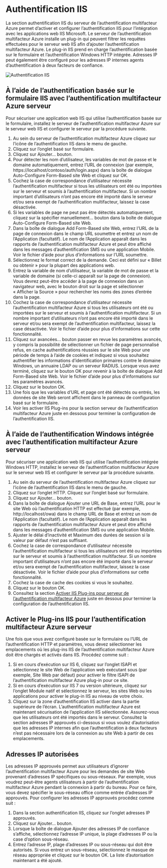 <properties 
    pageTitle="Serveur de l’authentification multifacteur l’authentification IIS et Azure"
    description="Il s’agit de la page de l’authentification multifacteur Azure qui facilitent le déploiement d’authentification IIS et serveur de l’authentification multifacteur Azure."
    services="multi-factor-authentication"
    documentationCenter=""
    authors="kgremban"
    manager="femila"
    editor="curtand"/>

<tags
    ms.service="multi-factor-authentication"
    ms.workload="identity"
    ms.tgt_pltfrm="na"
    ms.devlang="na"
    ms.topic="get-started-article"
    ms.date="08/04/2016"
    ms.author="kgremban"/>

# <a name="iis-authentication"></a>Authentification IIS

La section authentification IIS du serveur de l’authentification multifacteur Azure permet d’activer et configurer l’authentification IIS pour l’intégration avec les applications web IIS Microsoft. Le serveur de l’authentification multifacteur Azure installe un plug-in qui peuvent filtrer les requêtes effectuées pour le serveur web IIS afin d’ajouter l’authentification multifacteur Azure. Le plug-in IIS prend en charge l’authentification basée sur le formulaire et l’authentification Windows HTTP intégrée. Adresses IP peut également être configuré pour les adresses IP internes agents d’authentification à deux facteurs de confiance.


![Authentification IIS](./media/multi-factor-authentication-get-started-server-iis/iis.png)


## <a name="using-form-based-iis-authentication-with-azure-multi-factor-authentication-server"></a>À l’aide de l’authentification basée sur le formulaire IIS avec l’authentification multifacteur Azure serveur

Pour sécuriser une application web IIS qui utilise l’authentification basée sur le formulaire, installez le serveur de l’authentification multifacteur Azure sur le serveur web IIS et configurer le serveur par la procédure suivante.

1. Au sein du serveur de l’authentification multifacteur Azure cliquez sur l’icône de l’authentification IIS dans le menu de gauche.
2. Cliquez sur l’onglet basé sur formulaire.
3. Cliquez sur Ajouter... bouton.
4. Pour détecter les nom d’utilisateur, les variables de mot de passe et le domaine automatiquement, entrez l’URL de connexion (par exemple, https://localhost/contoso/auth/login.aspx) dans la boîte de dialogue Auto-Configure Form-Based site Web et cliquez sur OK.
5. Cochez la case de correspondance d’utilisateur nécessite l’authentification multifacteur si tous les utilisateurs ont été ou importées sur le serveur et soumis à l’authentification multifacteur. Si un nombre important d’utilisateurs n’ont pas encore été importé dans le serveur et/ou sera exempt de l’authentification multifacteur, laissez la case désactivée.
6. Si les variables de page ne peut pas être détectés automatiquement, cliquez sur la spécifier manuellement... bouton dans la boîte de dialogue Auto-Configure Form-Based site Web.
7. Dans la boîte de dialogue Add Form-Based site Web, entrez l’URL de la page de connexion dans le champ URL soumettre et entrez un nom de l’Application (facultatif). Le nom de l’Application apparaît dans les rapports de l’authentification multifacteur Azure et peut être affiché dans les messages d’authentification SMS ou une application Mobile. Voir le fichier d’aide pour plus d’informations sur l’URL soumettre.
8. Sélectionnez le format correct de la demande. Ceci est défini sur « Billet ou obtenir » pour la plupart des applications web.
9. Entrez la variable de nom d’utilisateur, la variable de mot de passe et la variable de domaine (si celle-ci apparaît sur la page de connexion). Vous devrez peut-être accéder à la page de connexion dans un navigateur web, avec le bouton droit sur la page et sélectionner « Afficher la Source » pour rechercher les noms des zones d’entrée dans la page.
10. Cochez la case de correspondance d’utilisateur nécessite l’authentification multifacteur Azure si tous les utilisateurs ont été ou importées sur le serveur et soumis à l’authentification multifacteur. Si un nombre important d’utilisateurs n’ont pas encore été importé dans le serveur et/ou sera exempt de l’authentification multifacteur, laissez la case désactivée. Voir le fichier d’aide pour plus d’informations sur cette fonctionnalité.
11.  Cliquez sur avancées... bouton passer en revue les paramètres avancés, y compris la possibilité de sélectionner un fichier de page personnalisé refus, en cache authentifications réussies sur le site Web pour une période de temps à l’aide de cookies et indiquez si vous souhaitez authentifier les informations d’identification primaires contre le domaine Windows, un annuaire LDAP ou un serveur RADIUS. Lorsque vous avez terminé, cliquez sur le bouton OK pour revenir à la boîte de dialogue Add Form-Based site Web. Voir le fichier d’aide pour plus d’informations sur les paramètres avancés.
12. Cliquez sur le bouton OK.
13. Une fois que les variables d’URL et page ont été détectés ou entrés, les données de site Web seront affichent dans le panneau de configuration basé sur le formulaire.
14. Voir les activer IIS Plug-ins pour la section serveur de l’authentification multifacteur Azure juste en dessous pour terminer la configuration de l’authentification IIS.

## <a name="using-integrated-windows-authentication-with-azure-multi-factor-authentication-server"></a>À l’aide de l’authentification Windows intégrée avec l’authentification multifacteur Azure serveur

Pour sécuriser une application web IIS qui utilise l’authentification intégrée Windows HTTP, installez le serveur de l’authentification multifacteur Azure sur le serveur web IIS et configurer le serveur par la procédure suivante.

1. Au sein du serveur de l’authentification multifacteur Azure cliquez sur l’icône de l’authentification IIS dans le menu de gauche.
2. Cliquez sur l’onglet HTTP. Cliquez sur l’onglet basé sur formulaire.
3. Cliquez sur Ajouter... bouton.
4. Dans la boîte de dialogue Ajouter une URL de Base, entrez l’URL pour le site Web où l’authentification HTTP est effectué (par exemple, http://localhost/owa) dans le champ URL de Base et entrez un nom de l’Application (facultatif). Le nom de l’Application apparaît dans les rapports de l’authentification multifacteur Azure et peut être affiché dans les messages d’authentification SMS ou une application Mobile.
5. Ajuster le délai d’inactivité et Maximum des durées de session si la valeur par défaut n’est pas suffisant.
6. Cochez la case de correspondance d’utilisateur nécessite l’authentification multifacteur si tous les utilisateurs ont été ou importées sur le serveur et soumis à l’authentification multifacteur. Si un nombre important d’utilisateurs n’ont pas encore été importé dans le serveur et/ou sera exempt de l’authentification multifacteur, laissez la case désactivée. Voir le fichier d’aide pour plus d’informations sur cette fonctionnalité.
7. Cochez la case de cache des cookies si vous le souhaitez.
8. Cliquez sur le bouton OK.
9. Consultez la section [Activer IIS Plug-ins pour serveur de l’authentification multifacteur Azure](#enable-iis-plug-ins-for-azure-multi-factor-authentication-server) juste en dessous pour terminer la configuration de l’authentification IIS.


## <a name="enable-iis-plug-ins-for-azure-multi-factor-authentication-server"></a>Activer le Plug-ins IIS pour l’authentification multifacteur Azure serveur

Une fois que vous avez configuré basée sur le formulaire ou l’URL de l’authentification HTTP et paramètres, vous devez sélectionner les emplacements où les plug-ins IIS de l’authentification multifacteur Azure doit être chargés et activés dans IIS. Procédez comme suit :

1. Si en cours d’exécution sur IIS 6, cliquez sur l’onglet ISAPI et sélectionnez le site Web de l’application web exécutant sous (par exemple, Site Web par défaut) pour activer le filtre ISAPI de l’authentification multifacteur Azure plug-in pour ce site.
2. Si en cours d’exécution sur IIS 7 ou version ultérieure, cliquez sur l’onglet Module natif et sélectionnez le serveur, les sites Web ou les applications pour activer le plug-in IIS au niveau de votre choix.
3. Cliquez sur la zone d’authentification IIS activer dans la partie supérieure de l’écran. L’authentification multifacteur Azure est maintenant sécurisation de l’application IIS sélectionnée. Assurez-vous que les utilisateurs ont été importés dans le serveur. Consultez la section adresses IP approuvés ci-dessous si vous voulez d’autorisation que les adresses IP internes afin que l’authentification à deux facteurs n’est pas nécessaire lors de la connexion au site Web à partir de ces emplacements.


## <a name="trusted-ips"></a>Adresses IP autorisées

Les adresses IP approuvés permet aux utilisateurs d’ignorer l’authentification multifacteur Azure pour les demandes de site Web provenant d’adresses IP spécifiques ou sous-réseaux. Par exemple, vous voudrez peut-être agents utilisateurs à partir de l’authentification multifacteur Azure pendant la connexion à partir du bureau. Pour ce faire, vous devez spécifier le sous-réseau office comme entrée d’adresses IP approuvés. Pour configurer les adresses IP approuvés procédez comme suit :

1. Dans la section authentification IIS, cliquez sur l’onglet adresses IP approuvés.
2. Cliquez sur Ajouter... bouton.
3. Lorsque la boîte de dialogue Ajouter des adresses IP de confiance s’affiche, sélectionnez l’adresse IP unique, la plage d’adresses IP ou la case d’option sous-réseau.
4. Entrez l’adresse IP, plage d’adresses IP ou sous-réseau qui doit être autorisés. Si vous entrez un sous-réseau, sélectionnez le masque de réseau appropriée et cliquez sur le bouton OK. La liste d’autorisation maintenant a été ajouté.
